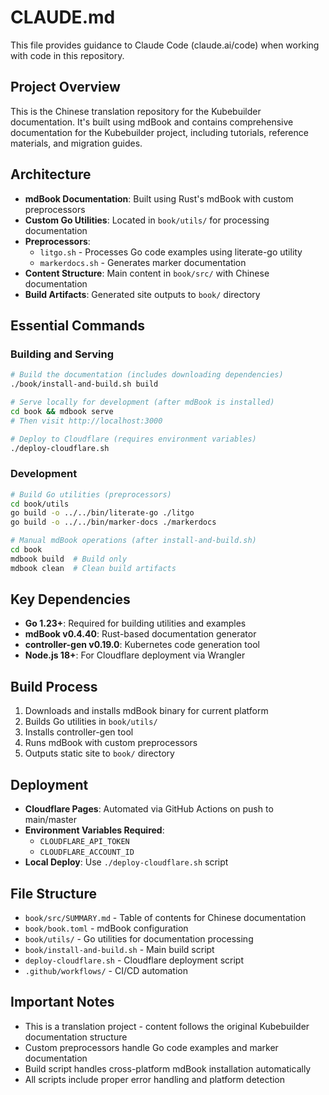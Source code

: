 # CLAUDE.md

This file provides guidance to Claude Code (claude.ai/code) when working with code in this repository.

## Project Overview

This is the Chinese translation repository for the Kubebuilder documentation. It's built using mdBook and contains comprehensive documentation for the Kubebuilder project, including tutorials, reference materials, and migration guides.

## Architecture

- **mdBook Documentation**: Built using Rust's mdBook with custom preprocessors
- **Custom Go Utilities**: Located in `book/utils/` for processing documentation
- **Preprocessors**:
  - `litgo.sh` - Processes Go code examples using literate-go utility
  - `markerdocs.sh` - Generates marker documentation
- **Content Structure**: Main content in `book/src/` with Chinese documentation
- **Build Artifacts**: Generated site outputs to `book/` directory

## Essential Commands

### Building and Serving

```bash
# Build the documentation (includes downloading dependencies)
./book/install-and-build.sh build

# Serve locally for development (after mdBook is installed)
cd book && mdbook serve
# Then visit http://localhost:3000

# Deploy to Cloudflare (requires environment variables)
./deploy-cloudflare.sh
```

### Development

```bash
# Build Go utilities (preprocessors)
cd book/utils
go build -o ../../bin/literate-go ./litgo
go build -o ../../bin/marker-docs ./markerdocs

# Manual mdBook operations (after install-and-build.sh)
cd book
mdbook build  # Build only
mdbook clean  # Clean build artifacts
```

## Key Dependencies

- **Go 1.23+**: Required for building utilities and examples
- **mdBook v0.4.40**: Rust-based documentation generator
- **controller-gen v0.19.0**: Kubernetes code generation tool
- **Node.js 18+**: For Cloudflare deployment via Wrangler

## Build Process

1. Downloads and installs mdBook binary for current platform
2. Builds Go utilities in `book/utils/`
3. Installs controller-gen tool
4. Runs mdBook with custom preprocessors
5. Outputs static site to `book/` directory

## Deployment

- **Cloudflare Pages**: Automated via GitHub Actions on push to main/master
- **Environment Variables Required**:
  - `CLOUDFLARE_API_TOKEN`
  - `CLOUDFLARE_ACCOUNT_ID`
- **Local Deploy**: Use `./deploy-cloudflare.sh` script

## File Structure

- `book/src/SUMMARY.md` - Table of contents for Chinese documentation
- `book/book.toml` - mdBook configuration
- `book/utils/` - Go utilities for documentation processing
- `book/install-and-build.sh` - Main build script
- `deploy-cloudflare.sh` - Cloudflare deployment script
- `.github/workflows/` - CI/CD automation

## Important Notes

- This is a translation project - content follows the original Kubebuilder documentation structure
- Custom preprocessors handle Go code examples and marker documentation
- Build script handles cross-platform mdBook installation automatically
- All scripts include proper error handling and platform detection
